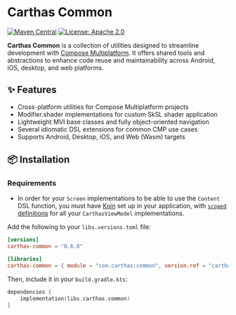 # Carthas Common

[![Maven Central](https://img.shields.io/maven-central/v/com.carthas/common)](https://search.maven.org/artifact/com.carthas/common)
[![License: Apache 2.0](https://img.shields.io/badge/license-Apache_2.0-blue.svg)](https://opensource.org/licenses/MIT)

**Carthas Common** is a collection of utilities designed to streamline development with [Compose Multiplatform](https://www.jetbrains.com/lp/compose-multiplatform/). It offers shared tools and abstractions to enhance code reuse and maintainability across Android, iOS, desktop, and web platforms.

## ✨ Features

- Cross-platform utilities for Compose Multiplatform projects  
- Modifier.shader implementations for custom SkSL shader application
- Lightweight MVI base classes and fully object-oriented navigation
- Several idiomatic DSL extensions for common CMP use cases
- Supports Android, Desktop, iOS, and Web (Wasm) targets

## 📦 Installation
### Requirements
- In order for your `Screen` implementations to be able to use the `Content` DSL function, you must have [Koin](https://github.com/InsertKoinIO/koin) set up in your application, with [`scoped` definitions](https://insert-koin.io/docs/reference/koin-core/scopes/) for all your `CarthasViewModel` implementations.

Add the following to your `libs.versions.toml` file:

```toml
[versions]
carthas-common = "0.6.0"

[libraries]
carthas-common = { module = "com.carthas:common", version.ref = "carthas-common" }
```

Then, include it in your `build.gradle.kts`:

```kotlin
dependencies {
    implementation(libs.carthas.common)
}
```
